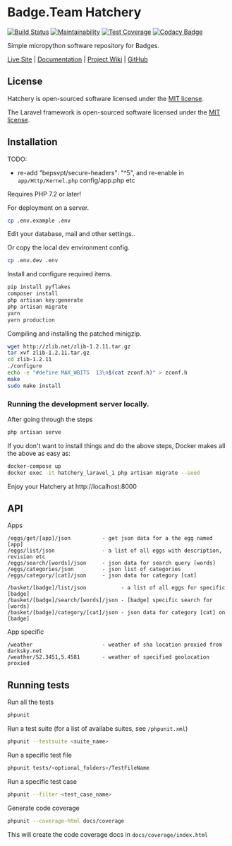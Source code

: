 # Badge.Team Hatchery

[![Build Status](https://travis-ci.org/badgeteam/Hatchery.svg)](https://travis-ci.org/badgeteam/Hatchery)
[![Maintainability](https://api.codeclimate.com/v1/badges/05fc2bac5b3669fa1b0c/maintainability)](https://codeclimate.com/github/badgeteam/Hatchery/maintainability)
[![Test Coverage](https://api.codeclimate.com/v1/badges/05fc2bac5b3669fa1b0c/test_coverage)](https://codeclimate.com/github/badgeteam/Hatchery/test_coverage)
[![Codacy Badge](https://api.codacy.com/project/badge/Grade/78402ccc553245f2be2d1def6fdc3c68)](https://www.codacy.com/app/Badgeteam/Hatchery?utm_source=github.com&utm_medium=referral&utm_content=badgeteam/Hatchery&utm_campaign=Badge_Grade)

Simple micropython software repository for Badges.

[Live Site](http://badge.team) |
[Documentation](https://wiki.badge.team/Hatchery) |
[Project Wiki](https://wiki.badge.team) |
[GitHub](https://github.com/badgeteam/)

## License

Hatchery is open-sourced software licensed under the [MIT license](http://opensource.org/licenses/MIT).

The Laravel framework is open-sourced software licensed under the [MIT license](http://opensource.org/licenses/MIT).

## Installation

TODO:

* re-add "bepsvpt/secure-headers": "^5", and re-enable in `app/Http/Kernel.php` config/app.php etc

Requires PHP 7.2 or later!

For deployment on a server.

```bash
cp .env.example .env
```

Edit your database, mail and other settings..

Or copy the local dev environment config.

```bash
cp .env.dev .env
```

Install and configure required items.

```bash
pip install pyflakes
composer install
php artisan key:generate
php artisan migrate
yarn
yarn production
```

Compiling and installing the patched minigzip.

```bash
wget http://zlib.net/zlib-1.2.11.tar.gz
tar xvf zlib-1.2.11.tar.gz
cd zlib-1.2.11
./configure
echo -e "#define MAX_WBITS  13\n$(cat zconf.h)" > zconf.h
make
sudo make install
```

### Running the development server locally.

After going through the steps

```bash
php artisan serve
```

If you don't want to install things and do the above steps, Docker makes all the above as easy as:

```bash
docker-compose up
docker exec -it hatchery_laravel_1 php artisan migrate --seed
```

Enjoy your Hatchery at http://localhost:8000

## API

Apps

```uri
/eggs/get/[app]/json          - get json data for a the egg named [app]
/eggs/list/json               - a list of all eggs with description, revision etc
/eggs/search/[words]/json     - json data for search query [words]
/eggs/categories/json         - json list of categories
/eggs/category/[cat]/json     - json data for category [cat]

/basket/[badge]/list/json           - a list of all eggs for specific [badge]
/basket/[badge]/search/[words]/json - [badge] specific search for [words]
/basket/[badge]/category/[cat]/json - json data for category [cat] on [badge]
```

App specific

```uri
/weather                      - weather of sha location proxied from darksky.net
/weather/52.3451,5.4581       - weather of specified geolocation proxied
```

## Running tests

Run all the tests

```bash
phpunit
```

Run a test suite (for a list of availabe suites, see `/phpunit.xml`)

```bash
phpunit --testsuite <suite_name>
```

Run a specific test file

```bash
phpunit tests/<optional_folders>/TestFileName
```

Run a specific test case

```bash
phpunit --filter <test_case_name>
```

Generate code coverage

```bash
phpunit --coverage-html docs/coverage
```

This will create the code coverage docs in `docs/coverage/index.html`
